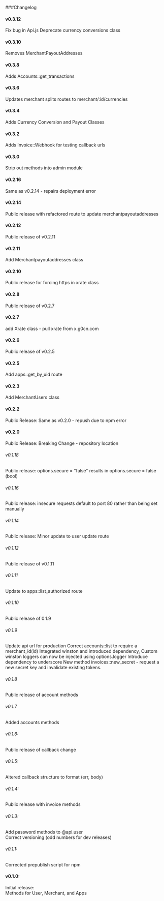 ###Changelog

#### v0.3.12
Fix bug in Api.js
Deprecate currency conversions class

#### v0.3.10
Removes MerchantPayoutAddresses

#### v0.3.8
Adds Accounts::get_transactions

#### v0.3.6
Updates merchant splits routes to merchant/:id/currencies

#### v0.3.4
Adds Currency Conversion and Payout Classes

#### v0.3.2
Adds Invoice::Webhook for testing callback urls

#### v0.3.0
Strip out methods into admin module

#### v0.2.16
Same as v0.2.14 - repairs deployment error

#### v0.2.14
Public release with refactored route to update merchantpayoutaddresses

#### v0.2.12
Public release of v0.2.11

#### v0.2.11
Add Merchantpayoutaddresses class

#### v0.2.10
Public release for forcing https in xrate class

#### v0.2.8
Public release of v0.2.7

#### v0.2.7
add Xrate class - pull xrate from x.g0cn.com

#### v0.2.6
Public release of v0.2.5

#### v0.2.5
Add apps::get_by_uid route

#### v0.2.3
Add MerchantUsers class

#### v0.2.2
Public Release: Same as v0.2.0 - repush due to npm error

#### v0.2.0
Public Release: Breaking Change - repository location

###### v0.1.18
Public release: options.secure = "false" results in options.secure = false (bool)

###### v0.1.16
Public release: insecure requests default to port 80 rather than being set manually

###### v0.1.14
Public release: Minor update to user update route

###### v0.1.12
Public release of v0.1.11

###### v0.1.11
Update to apps::list_authorized route

###### v0.1.10
Public release of 0.1.9

###### v0.1.9
Update api url for production
Correct accounts::list to require a merchant_id(id)
Integrated winston and introduced dependency, Custom winston loggers can now be injected using options.logger
Introduce dependency to underscore
New method invoices::new_secret - request a new secret key and invalidate existing tokens. 

###### v0.1.8
Public release of account methods

###### v0.1.7
Added accounts methods

###### v0.1.6:
Public release of callback change

###### v0.1.5:
Altered callback structure to format (err, body)

###### v0.1.4:
Public release with invoice methods

###### v0.1.3:
Add password methods to @api.user <br>
Correct versioning (odd numbers for dev releases)

###### v0.1.1:
Corrected prepublish script for npm

#### v0.1.0: 
Initial release: <br>
Methods for User, Merchant, and Apps